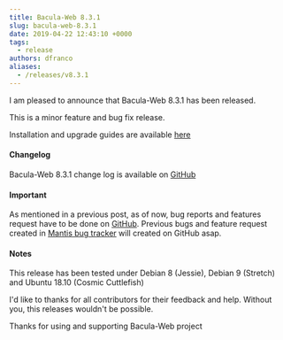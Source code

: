 ```yaml
---
title: Bacula-Web 8.3.1
slug: bacula-web-8.3.1
date: 2019-04-22 12:43:10 +0000
tags:
  - release
authors: dfranco
aliases:
  - /releases/v8.3.1
---
```


I am pleased to announce that Bacula-Web 8.3.1 has been released.

<!--truncate-->

This is a minor feature and bug fix release.

Installation and upgrade guides are available [here](https://www.bacula-web.org/docs)

#### Changelog

Bacula-Web 8.3.1 change log is available on [GitHub](https://github.com/bacula-web/bacula-web/releases/tag/v8.3.1)

#### Important

As mentioned in a previous post, as of now, bug reports and features request have to be done on [GitHub](https://github.com/bacula-web/bacula-web). Previous bugs and feature request created in [Mantis bug tracker](https://bugs.bacula-web.org) will created on GitHub asap.

#### Notes

This release has been tested under Debian 8 (Jessie), Debian 9 (Stretch) and Ubuntu 18.10 (Cosmic Cuttlefish)

I'd like to thanks for all contributors for their feedback and help.
Without you, this releases wouldn't be possible.

Thanks for using and supporting Bacula-Web project
